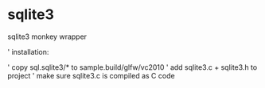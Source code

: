 sqlite3
=======

sqlite3 monkey wrapper

' installation:

' copy sql.sqlite3/* to sample.build/glfw/vc2010
' add sqlite3.c + sqlite3.h to project
' make sure sqlite3.c is compiled as C code
